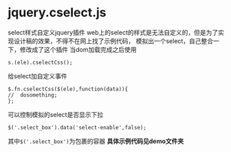 # jquery.cselect.js
select样式自定义jquery插件
web上的select的样式是无法自定义的，但是为了实现设计稿的效果，不得不在网上找了示例代码，
模拟出一个select，自己整合一下，修改成了这个插件
当dom加载完成之后使用
```
s.(ele).cselectCss();
```

给select加自定义事件
```
$.fn.cselectCss($(ele),function(data)){
//  dosomething;
};
```
可以控制模拟的select是否显示下拉
```
$('.select_box').data('select-enable',false);
```
其中`$('.select_box')`为包裹的容器
**具体示例代码见demo文件夹**
